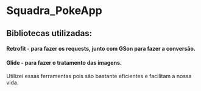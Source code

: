 # Squadra_PokeApp

## Bibliotecas utilizadas:
#### Retrofit - para fazer os requests, junto com GSon para fazer a conversão.
#### Glide - para fazer o tratamento das imagens. 
Utilizei essas ferramentas pois são bastante eficientes e facilitam a nossa vida.
